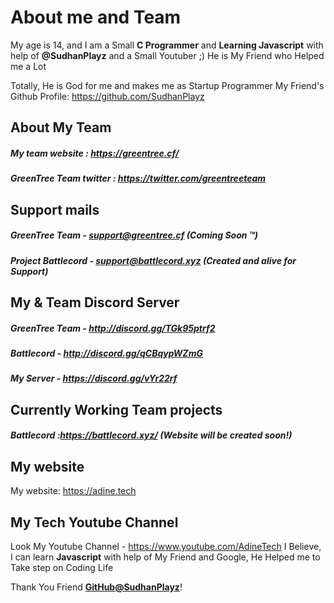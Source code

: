 # About me and Team
My age is 14, and I am a Small **C Programmer** and **Learning Javascript** with help of **@SudhanPlayz** and a Small Youtuber ;)
He is My Friend who Helped me a Lot 

Totally, He is God for me and makes me as Startup Programmer
My Friend's Github Profile: https://github.com/SudhanPlayz

## About My Team 
##### My team website        : https://greentree.cf/
##### GreenTree Team twitter : https://twitter.com/greentreeteam 

## Support mails
##### GreenTree Team     - support@greentree.cf (Coming Soon ™️)
##### Project Battlecord - support@battlecord.xyz (Created and alive for Support)

## My & Team Discord Server
##### GreenTree Team - http://discord.gg/TGk95ptrf2
##### Battlecord - http://discord.gg/qCBqypWZmG 
##### My Server - https://discord.gg/vYr22rf

## Currently Working Team projects
##### Battlecord :https://battlecord.xyz/ (Website will be created soon!)

## My website
My website: https://adine.tech

## My Tech Youtube Channel 
Look My Youtube Channel - https://www.youtube.com/AdineTech
I Believe, I can learn **Javascript** with  help of My Friend and Google, He Helped me to Take step on Coding Life

Thank You Friend **[GitHub@SudhanPlayz](https://github.com/SudhanPlayz)**!
